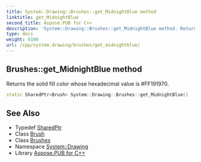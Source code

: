 ```yaml
---
title: System::Drawing::Brushes::get_MidnightBlue method
linktitle: get_MidnightBlue
second_title: Aspose.PUB for C++
description: 'System::Drawing::Brushes::get_MidnightBlue method. Returns the solid fill color whose hexadecimal value is #FF191970 in C++.'
type: docs
weight: 9100
url: /cpp/system.drawing/brushes/get_midnightblue/
---
```

## Brushes::get_MidnightBlue method


Returns the solid fill color whose hexadecimal value is #FF191970.

```cpp
static SharedPtr<Brush> System::Drawing::Brushes::get_MidnightBlue()
```

## See Also

* Typedef [SharedPtr](../../../system/sharedptr/)
* Class [Brush](../../brush/)
* Class [Brushes](../)
* Namespace [System::Drawing](../../)
* Library [Aspose.PUB for C++](../../../)
